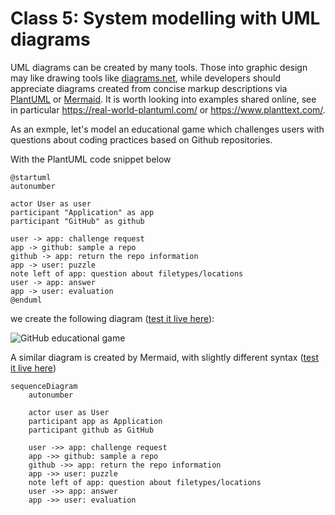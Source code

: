 # Class 5: System modelling with UML diagrams

UML diagrams can be created by many tools. Those into graphic design may like drawing tools like [diagrams.net](https://www.diagrams.net/), 
while developers should appreciate diagrams created from concise markup descriptions via [PlantUML](https://plantuml.com/) or [Mermaid](https://mermaid.js.org/).
It is worth looking into examples shared online, see in particular https://real-world-plantuml.com/ or https://www.planttext.com/.


As an exmple, let's model an educational game which challenges users with questions about coding practices based on Github repositories.

With the PlantUML code snippet below

```plantuml
@startuml
autonumber

actor User as user
participant "Application" as app
participant "GitHub" as github

user -> app: challenge request
app -> github: sample a repo
github -> app: return the repo information
app -> user: puzzle
note left of app: question about filetypes/locations
user -> app: answer
app -> user: evaluation
@enduml
```
we create the following diagram ([test it live here](http://www.plantuml.com/)):

![GitHub educational game](http://www.plantuml.com/plantuml/proxy?cache=no&src=https://raw.githubusercontent.com/maciejskorski/software_engineering/main/docs/figures/diagrams/game_github.iuml)

A similar diagram is created by Mermaid, with slightly different syntax  ([test it live here](https://mermaid.live/))
```mermaid
sequenceDiagram
    autonumber

    actor user as User
    participant app as Application
    participant github as GitHub

    user ->> app: challenge request
    app ->> github: sample a repo
    github ->> app: return the repo information
    app ->> user: puzzle
    note left of app: question about filetypes/locations
    user ->> app: answer
    app ->> user: evaluation
```

